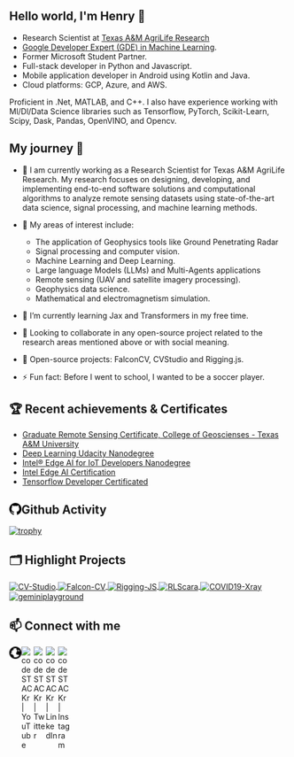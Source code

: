## Hello world, I'm Henry 👋

- Research Scientist at [Texas A&M AgriLife Research](https://agriliferesearch.tamu.edu)
- [Google Developer Expert (GDE) in Machine Learning](https://developers.google.com/community/experts/directory/profile/profile-henry-alonso-ruiz-guzman).
- Former Microsoft Student Partner.
- Full-stack developer in Python and Javascript. 
- Mobile application developer in Android using Kotlin and Java. 
- Cloud platforms: GCP, Azure, and AWS.

Proficient in .Net, MATLAB, and C++. I also have experience working with Ml/Dl/Data Science libraries such as Tensorflow, PyTorch, Scikit-Learn, Scipy, Dask, Pandas, OpenVINO, and Opencv. 

## My journey 🚀 

- 🚜 I am currently working as a Research Scientist for Texas A&M AgriLife Research. My research focuses on designing, developing, and implementing end-to-end software solutions and computational algorithms to analyze remote sensing datasets using state-of-the-art data science, signal processing, and machine learning methods.
- 🔭  My areas of interest include:
    - The application of Geophysics tools like Ground Penetrating Radar    
    - Signal processing and computer vision.
    - Machine Learning and Deep Learning.
    - Large language Models (LLMs) and Multi-Agents applications
    - Remote sensing (UAV and satellite imagery processing).
    - Geophysics data science.
    - Mathematical and electromagnetism simulation.    

- 🌱 I’m currently learning Jax and Transformers in my free time.
- 👯 Looking to collaborate in any open-source project related to the research areas mentioned above or with social meaning.
- 🚀 Open-source projects: FalconCV, CVStudio and Rigging.js.
- ⚡ Fun fact: Before I went to school, I wanted to be a soccer player.


## 🏆 Recent achievements & Certificates

- [Graduate Remote Sensing Certificate, College of Geoscienses - Texas A&M University](https://www.credential.net/126939f1-8491-4677-bfed-2e27e23470d4?username=henryalonsoruizguzman691031#gs.3o1bc4) 
- [Deep Learning Udacity Nanodegree](https://www.udacity.com/certificate/e/c630d054-68c1-11ea-bddc-83e781cdfb79)
- [Intel® Edge AI for IoT Developers Nanodegree](https://www.udacity.com/certificate/e/e9f7c1ba-7f63-11ea-b26e-6bc8f17a0415)
- [Intel Edge AI Certification](https://www.credly.com/badges/3339a9da-4af4-42eb-9b4b-d1e5e7ea422a)
- [Tensorflow Developer Certificated](https://www.credential.net/296580df-2e88-4a20-8a77-961b7152209d)

## <img align="left" alt="codeSTACKr.com" width="22px" src="assets/icons/github.svg" />Github Activity

[![trophy](https://github-profile-trophy.vercel.app/?username=haruiz)](https://github.com/ryo-ma/github-profile-trophy)



## 🗂️ Highlight Projects

<a href="https://github.com/haruiz/CvStudio">
  <img align="center" src="https://github-readme-stats.vercel.app/api/pin?username=haruiz&repo=cvstudio&show_icons=true&line_height=27" alt="CV-Studio" />
</a>

<a href="https://github.com/haruiz/FalconCV">
  <img align="center" src="https://github-readme-stats.vercel.app/api/pin?username=haruiz&repo=falconcv&show_icons=true&line_height=27" alt="Falcon-CV" />
</a>

<a href="https://github.com/haruiz/RiggingJs">
  <img align="center" src="https://github-readme-stats.vercel.app/api/pin?username=haruiz&repo=riggingjs&show_icons=true&line_height=27" alt="Rigging-JS" />
</a>

<a href="https://github.com/haruiz/RLScara">
  <img align="center" src="https://github-readme-stats.vercel.app/api/pin?username=haruiz&repo=rlscara&show_icons=true&line_height=27" alt="RLScara" />
</a>

<a href="https://github.com/haruiz/COVID19-Xray">
  <img align="center" src="https://github-readme-stats.vercel.app/api/pin?username=haruiz&repo=COVID19-Xray&show_icons=true&line_height=27" alt="COVID19-Xray" />
</a>

<a href="https://github.com/haruiz/geminiplayground">
  <img align="center" src="https://github-readme-stats.vercel.app/api/pin?username=haruiz&repo=geminiplayground&show_icons=true&line_height=27" alt="geminiplayground" />
</a>

## 📫 Connect with me

[<img align="left" alt="codeSTACKr.com" width="22px" src="https://raw.githubusercontent.com/iconic/open-iconic/master/svg/globe.svg" />](https://haruiz.github.io/)
[<img align="left" alt="codeSTACKr | YouTube" width="22px" src="https://cdn.jsdelivr.net/npm/simple-icons@v3/icons/youtube.svg" />](https://www.youtube.com/channel/UCPezmB7DumCtWOFBTPwmgcA)
[<img align="left" alt="codeSTACKr | Twitter" width="22px" src="https://cdn.jsdelivr.net/npm/simple-icons@v3/icons/twitter.svg" />](https://twitter.com/devharuiz)
[<img align="left" alt="codeSTACKr | LinkedIn" width="22px" src="https://cdn.jsdelivr.net/npm/simple-icons@v3/icons/linkedin.svg" />](https://www.linkedin.com/in/haruiz/)
[<img align="left" alt="codeSTACKr | Instagram" width="22px" src="https://cdn.jsdelivr.net/npm/simple-icons@v3/icons/instagram.svg" />](https://www.instagram.com/devharuiz/)



